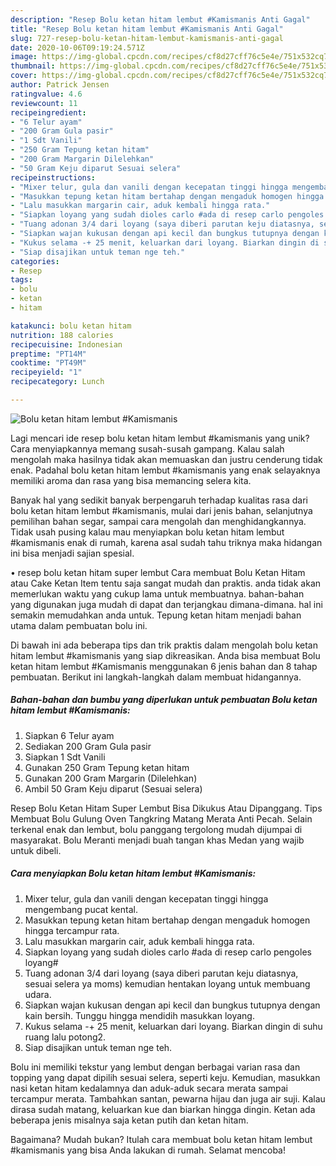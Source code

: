 ```yaml
---
description: "Resep Bolu ketan hitam lembut #Kamismanis Anti Gagal"
title: "Resep Bolu ketan hitam lembut #Kamismanis Anti Gagal"
slug: 727-resep-bolu-ketan-hitam-lembut-kamismanis-anti-gagal
date: 2020-10-06T09:19:24.571Z
image: https://img-global.cpcdn.com/recipes/cf8d27cff76c5e4e/751x532cq70/bolu-ketan-hitam-lembut-kamismanis-foto-resep-utama.jpg
thumbnail: https://img-global.cpcdn.com/recipes/cf8d27cff76c5e4e/751x532cq70/bolu-ketan-hitam-lembut-kamismanis-foto-resep-utama.jpg
cover: https://img-global.cpcdn.com/recipes/cf8d27cff76c5e4e/751x532cq70/bolu-ketan-hitam-lembut-kamismanis-foto-resep-utama.jpg
author: Patrick Jensen
ratingvalue: 4.6
reviewcount: 11
recipeingredient:
- "6 Telur ayam"
- "200 Gram Gula pasir"
- "1 Sdt Vanili"
- "250 Gram Tepung ketan hitam"
- "200 Gram Margarin Dilelehkan"
- "50 Gram Keju diparut Sesuai selera"
recipeinstructions:
- "Mixer telur, gula dan vanili dengan kecepatan tinggi hingga mengembang pucat kental."
- "Masukkan tepung ketan hitam bertahap dengan mengaduk homogen hingga tercampur rata."
- "Lalu masukkan margarin cair, aduk kembali hingga rata."
- "Siapkan loyang yang sudah dioles carlo #ada di resep carlo pengoles loyang#"
- "Tuang adonan 3/4 dari loyang (saya diberi parutan keju diatasnya, sesuai selera ya moms) kemudian hentakan loyang untuk membuang udara."
- "Siapkan wajan kukusan dengan api kecil dan bungkus tutupnya dengan kain bersih. Tunggu hingga mendidih masukkan loyang."
- "Kukus selama -+ 25 menit, keluarkan dari loyang. Biarkan dingin di suhu ruang lalu potong2."
- "Siap disajikan untuk teman nge teh."
categories:
- Resep
tags:
- bolu
- ketan
- hitam

katakunci: bolu ketan hitam 
nutrition: 188 calories
recipecuisine: Indonesian
preptime: "PT14M"
cooktime: "PT49M"
recipeyield: "1"
recipecategory: Lunch

---
```



![Bolu ketan hitam lembut #Kamismanis](https://img-global.cpcdn.com/recipes/cf8d27cff76c5e4e/751x532cq70/bolu-ketan-hitam-lembut-kamismanis-foto-resep-utama.jpg)

Lagi mencari ide resep bolu ketan hitam lembut #kamismanis yang unik? Cara menyiapkannya memang susah-susah gampang. Kalau salah mengolah maka hasilnya tidak akan memuaskan dan justru cenderung tidak enak. Padahal bolu ketan hitam lembut #kamismanis yang enak selayaknya memiliki aroma dan rasa yang bisa memancing selera kita.

Banyak hal yang sedikit banyak berpengaruh terhadap kualitas rasa dari bolu ketan hitam lembut #kamismanis, mulai dari jenis bahan, selanjutnya pemilihan bahan segar, sampai cara mengolah dan menghidangkannya. Tidak usah pusing kalau mau menyiapkan bolu ketan hitam lembut #kamismanis enak di rumah, karena asal sudah tahu triknya maka hidangan ini bisa menjadi sajian spesial.

• resep bolu ketan hitam super lembut Cara membuat Bolu Ketan Hitam atau Cake Ketan Item tentu saja sangat mudah dan praktis. anda tidak akan memerlukan waktu yang cukup lama untuk membuatnya. bahan-bahan yang digunakan juga mudah di dapat dan terjangkau dimana-dimana. hal ini semakin memudahkan anda untuk. Tepung ketan hitam menjadi bahan utama dalam pembuatan bolu ini.


Di bawah ini ada beberapa tips dan trik praktis dalam mengolah bolu ketan hitam lembut #kamismanis yang siap dikreasikan. Anda bisa membuat Bolu ketan hitam lembut #Kamismanis menggunakan 6 jenis bahan dan 8 tahap pembuatan. Berikut ini langkah-langkah dalam membuat hidangannya.

<!--inarticleads1-->

##### Bahan-bahan dan bumbu yang diperlukan untuk pembuatan Bolu ketan hitam lembut #Kamismanis:

1. Siapkan 6 Telur ayam
1. Sediakan 200 Gram Gula pasir
1. Siapkan 1 Sdt Vanili
1. Gunakan 250 Gram Tepung ketan hitam
1. Gunakan 200 Gram Margarin (Dilelehkan)
1. Ambil 50 Gram Keju diparut (Sesuai selera)


Resep Bolu Ketan Hitam Super Lembut Bisa Dikukus Atau Dipanggang. Tips Membuat Bolu Gulung Oven Tangkring Matang Merata Anti Pecah. Selain terkenal enak dan lembut, bolu panggang tergolong mudah dijumpai di masyarakat. Bolu Meranti menjadi buah tangan khas Medan yang wajib untuk dibeli. 

<!--inarticleads2-->

##### Cara menyiapkan Bolu ketan hitam lembut #Kamismanis:

1. Mixer telur, gula dan vanili dengan kecepatan tinggi hingga mengembang pucat kental.
1. Masukkan tepung ketan hitam bertahap dengan mengaduk homogen hingga tercampur rata.
1. Lalu masukkan margarin cair, aduk kembali hingga rata.
1. Siapkan loyang yang sudah dioles carlo #ada di resep carlo pengoles loyang#
1. Tuang adonan 3/4 dari loyang (saya diberi parutan keju diatasnya, sesuai selera ya moms) kemudian hentakan loyang untuk membuang udara.
1. Siapkan wajan kukusan dengan api kecil dan bungkus tutupnya dengan kain bersih. Tunggu hingga mendidih masukkan loyang.
1. Kukus selama -+ 25 menit, keluarkan dari loyang. Biarkan dingin di suhu ruang lalu potong2.
1. Siap disajikan untuk teman nge teh.


Bolu ini memiliki tekstur yang lembut dengan berbagai varian rasa dan topping yang dapat dipilih sesuai selera, seperti keju. Kemudian, masukkan nasi ketan hitam kedalamnya dan aduk-aduk secara merata sampai tercampur merata. Tambahkan santan, pewarna hijau dan juga air suji. Kalau dirasa sudah matang, keluarkan kue dan biarkan hingga dingin. Ketan ada beberapa jenis misalnya saja ketan putih dan ketan hitam. 

Bagaimana? Mudah bukan? Itulah cara membuat bolu ketan hitam lembut #kamismanis yang bisa Anda lakukan di rumah. Selamat mencoba!
